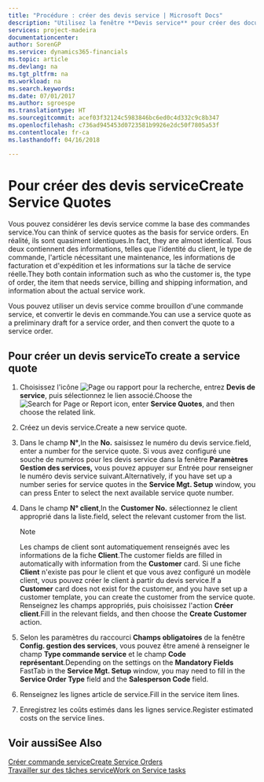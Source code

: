 ```yaml
---
title: "Procédure : créer des devis service | Microsoft Docs"
description: "Utilisez la fenêtre **Devis service** pour créer des documents dans lesquels vous saisissez des informations sur un service, tel que réparation et maintenance, pour des articles de service à la demande du client. Vous pouvez utiliser un devis service comme brouillon d'une commande service, et convertir le devis en commande."
services: project-madeira
documentationcenter: 
author: SorenGP
ms.service: dynamics365-financials
ms.topic: article
ms.devlang: na
ms.tgt_pltfrm: na
ms.workload: na
ms.search.keywords: 
ms.date: 07/01/2017
ms.author: sgroespe
ms.translationtype: HT
ms.sourcegitcommit: acef03f32124c5983846bc6ed0c4d332c9c8b347
ms.openlocfilehash: c736ad945453d0723581b9926e2dc50f7805a53f
ms.contentlocale: fr-ca
ms.lasthandoff: 04/16/2018

---
```

# <a name="create-service-quotes"></a><span data-ttu-id="cb3f4-104">Pour créer des devis service</span><span class="sxs-lookup"><span data-stu-id="cb3f4-104">Create Service Quotes</span></span>
<span data-ttu-id="cb3f4-105">Vous pouvez considérer les devis service comme la base des commandes service.</span><span class="sxs-lookup"><span data-stu-id="cb3f4-105">You can think of service quotes as the basis for service orders.</span></span> <span data-ttu-id="cb3f4-106">En réalité, ils sont quasiment identiques.</span><span class="sxs-lookup"><span data-stu-id="cb3f4-106">In fact, they are almost identical.</span></span> <span data-ttu-id="cb3f4-107">Tous deux contiennent des informations, telles que l'identité du client, le type de commande, l'article nécessitant une maintenance, les informations de facturation et d'expédition et les informations sur la tâche de service réelle.</span><span class="sxs-lookup"><span data-stu-id="cb3f4-107">They both contain information such as who the customer is, the type of order, the item that needs service, billing and shipping information, and information about the actual service work.</span></span>
 
<span data-ttu-id="cb3f4-108">Vous pouvez utiliser un devis service comme brouillon d'une commande service, et convertir le devis en commande.</span><span class="sxs-lookup"><span data-stu-id="cb3f4-108">You can use a service quote as a preliminary draft for a service order, and then convert the quote to a service order.</span></span>  
  
## <a name="to-create-a-service-quote"></a><span data-ttu-id="cb3f4-109">Pour créer un devis service</span><span class="sxs-lookup"><span data-stu-id="cb3f4-109">To create a service quote</span></span>  
1. <span data-ttu-id="cb3f4-110">Choisissez l'icône ![Page ou rapport pour la recherche](media/ui-search/search_small.png "icône Page ou rapport pour la recherche"), entrez **Devis de service**, puis sélectionnez le lien associé.</span><span class="sxs-lookup"><span data-stu-id="cb3f4-110">Choose the ![Search for Page or Report](media/ui-search/search_small.png "Search for Page or Report icon") icon, enter **Service Quotes**, and then choose the related link.</span></span>  
2. <span data-ttu-id="cb3f4-111">Créez un devis service.</span><span class="sxs-lookup"><span data-stu-id="cb3f4-111">Create a new service quote.</span></span>  
3. <span data-ttu-id="cb3f4-112">Dans le champ **N°**,</span><span class="sxs-lookup"><span data-stu-id="cb3f4-112">In the **No.**</span></span> <span data-ttu-id="cb3f4-113">saisissez le numéro du devis service.</span><span class="sxs-lookup"><span data-stu-id="cb3f4-113">field, enter a number for the service quote.</span></span> <span data-ttu-id="cb3f4-114">Si vous avez configuré une souche de numéros pour les devis service dans la fenêtre **Paramètres Gestion des services,** vous pouvez appuyer sur Entrée pour renseigner le numéro devis service suivant.</span><span class="sxs-lookup"><span data-stu-id="cb3f4-114">Alternatively, if you have set up a number series for service quotes in the **Service Mgt. Setup** window, you can press Enter to select the next available service quote number.</span></span>  
4. <span data-ttu-id="cb3f4-115">Dans le champ **N° client**,</span><span class="sxs-lookup"><span data-stu-id="cb3f4-115">In the **Customer No.**</span></span>  <span data-ttu-id="cb3f4-116">sélectionnez le client approprié dans la liste.</span><span class="sxs-lookup"><span data-stu-id="cb3f4-116">field, select the relevant customer from the list.</span></span>  

   > [!Note]  
   >  <span data-ttu-id="cb3f4-117">Les champs de client sont automatiquement renseignés avec les informations de la fiche **Client**.</span><span class="sxs-lookup"><span data-stu-id="cb3f4-117">The customer fields are filled in automatically with information from the **Customer** card.</span></span> <span data-ttu-id="cb3f4-118">Si une fiche **Client** n'existe pas pour le client et que vous avez configuré un modèle client, vous pouvez créer le client à partir du devis service.</span><span class="sxs-lookup"><span data-stu-id="cb3f4-118">If a **Customer** card does not exist for the customer, and you have set up a customer template, you can create the customer from the service quote.</span></span> <span data-ttu-id="cb3f4-119">Renseignez les champs appropriés, puis choisissez l'action **Créer client**.</span><span class="sxs-lookup"><span data-stu-id="cb3f4-119">Fill in the relevant fields, and then choose the **Create Customer** action.</span></span>  
  
5. <span data-ttu-id="cb3f4-120">Selon les paramètres du raccourci **Champs obligatoires** de la fenêtre **Config. gestion des services**, vous pouvez être amené à renseigner le champ **Type commande service** et le champ **Code représentant**.</span><span class="sxs-lookup"><span data-stu-id="cb3f4-120">Depending on the settings on the **Mandatory Fields** FastTab in the **Service Mgt. Setup** window, you may need to fill in the **Service Order Type** field and the **Salesperson Code** field.</span></span>  
6. <span data-ttu-id="cb3f4-121">Renseignez les lignes article de service.</span><span class="sxs-lookup"><span data-stu-id="cb3f4-121">Fill in the service item lines.</span></span>  
7. <span data-ttu-id="cb3f4-122">Enregistrez les coûts estimés dans les lignes service.</span><span class="sxs-lookup"><span data-stu-id="cb3f4-122">Register estimated costs on the service lines.</span></span>  
  
## <a name="see-also"></a><span data-ttu-id="cb3f4-123">Voir aussi</span><span class="sxs-lookup"><span data-stu-id="cb3f4-123">See Also</span></span>  
[<span data-ttu-id="cb3f4-124">Créer commande service</span><span class="sxs-lookup"><span data-stu-id="cb3f4-124">Create Service Orders</span></span>](service-how-to-create-service-orders.md)  
[<span data-ttu-id="cb3f4-125">Travailler sur des tâches service</span><span class="sxs-lookup"><span data-stu-id="cb3f4-125">Work on Service tasks</span></span>](service-how-to-work-on-service-tasks.md)  

 

